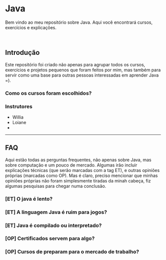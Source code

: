 # Java
Bem vindo ao meu repositório sobre Java. Aqui você encontrará cursos, exercícios e explicações.

</br>

## Introdução
Este repositório foi criado não apenas para agrupar todos os cursos, exercícios e projetos pequenos que foram feitos por mim, mas também para servir como uma base para outras pessoas interessadas em aprender Java =).

### Como os cursos foram escolhidos?


### Instrutores
- Willia
- Loiane
- 
___________________________

## FAQ 
Aqui estão todas as perguntas frequentes, não apenas sobre Java, mas sobre computação e um pouco de mercado. 
Algumas irão incluir explicações técnicas (que serão marcadas com a tag ET), e outras opiniões próprias (marcadas como OP). 
Mas é claro, preciso mencionar que minhas opiniões próprias não foram simplesmente tiradas da minah cabeça, fiz algumas pesquisas para chegar numa conclusão. 

### [ET] O java é lento? 

### [ET] A linguagem Java é ruim para jogos?

### [ET] Java é compilado ou interpretado?

### [OP] Certificados servem para algo? 

### [OP] Cursos de preparam para o mercado de trabalho? 

